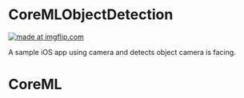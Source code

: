# CoreMLObjectDetection

<a href="https://imgflip.com/gif/2bbxk4"><img src="https://i.imgflip.com/2bbxk4.gif" title="made at imgflip.com"/></a>

A sample iOS app using camera and detects object camera is facing.

# CoreML

